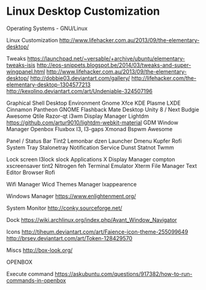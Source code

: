 # Linux Desktop Customization

Operating Systems - GNU/Linux

Linux Customization
http://www.lifehacker.com.au/2013/09/the-elementary-desktop/

Tweaks
https://launchpad.net/~versable/+archive/ubuntu/elementary-tweaks-isis
http://eos-snippets.blogspot.be/2014/03/tweaks-and-super-wingpanel.html
http://www.lifehacker.com.au/2013/09/the-elementary-desktop/
http://dobbie03.deviantart.com/gallery/
http://lifehacker.com/the-elementary-desktop-1304577213
http://kexolino.deviantart.com/art/Undeniable-324507196

Graphical Shell
Desktop Environment
Gnome
Xfce
KDE Plasme
LXDE
Cinnamon
Pantheon
GNOME Flashback
Mate Desktop
Unity 8 / Next
Budgie
Awesome
Qtile
Razor-qt
i3wm
Display Manager
Lightdm
https://github.com/artur9010/lightdm-webkit-material
GDM
Window Manager
Openbox
Fluxbox
I3, I3-gaps
Xmonad
Bspwm
Awesome

Panel / Status Bar
Tint2
Lemonbar
dzen
Launcher
Dmenu
Kupfer
Rofi
System Tray
Stalonetray
Notification Service
Dunst
Statnot
Twmm

Lock screen
I3lock
slock
Applications
X Display Manager
compton
xscreensaver
tint2
Nitrogen
feh
Terminal Emulator
Xterm
File Manager
Text Editor
Browser
Rofi

Wifi Manager
Wicd
Themes Manager
lxappearence

Windows Manager
https://www.enlightenment.org/

System Monitor
http://conky.sourceforge.net/

Dock
https://wiki.archlinux.org/index.php/Avant_Window_Navigator

Icons
http://tiheum.deviantart.com/art/Faience-icon-theme-255099649
http://brsev.deviantart.com/art/Token-128429570

Miscs
http://box-look.org/

OPENBOX

Execute command
https://askubuntu.com/questions/917382/how-to-run-commands-in-openbox
